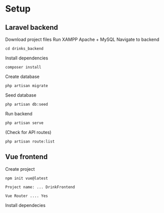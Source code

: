 # Setup

## Laravel backend

Download project files
Run XAMPP Apache + MySQL
Navigate to backend

    cd drinks_backend

Install dependencies

    composer install

Create database

    php artisan migrate

Seed database

    php artisan db:seed

Run backend

    php artisan serve

(Check for API routes)

    php artisan route:list

## Vue frontend

Create project

    npm init vue@latest

    Project name: ... DrinkFrontend

    Vue Router .... Yes

Install dependecies

    